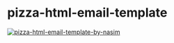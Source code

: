 # pizza-html-email-template

<a href="https://developer-nasim.github.io/pizza-html-email-template/"><img src="https://i.ibb.co/vcbzdpz/pizza-html-email-template-by-nasim.png" alt="pizza-html-email-template-by-nasim" border="0"></a>
